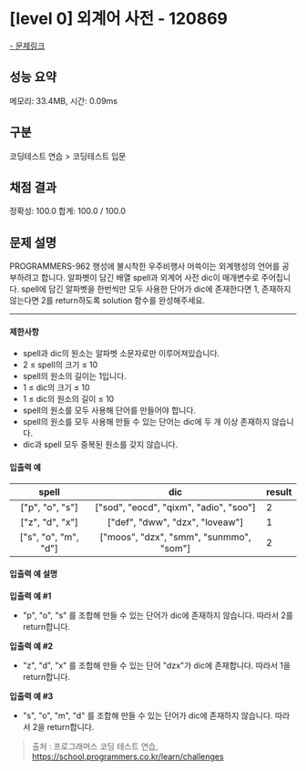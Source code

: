 # [level 0] 외계어 사전 - 120869

<a href="https://school.programmers.co.kr/learn/courses/30/lessons/120869">- 문제링크</a>

## 성능 요약

메모리: 33.4MB, 시간: 0.09ms

## 구분

코딩테스트 연습 > 코딩테스트 입문

## 채점 결과

정확성: 100.0
합계: 100.0 / 100.0

## 문제 설명

PROGRAMMERS-962 행성에 불시착한 우주비행사 머쓱이는 외계행성의 언어를 공부하려고 합니다. 알파벳이 담긴 배열 spell과 외계어 사전 dic이 매개변수로 주어집니다. spell에 담긴 알파벳을 한번씩만 모두 사용한 단어가 dic에 존재한다면 1, 존재하지 않는다면 2를 return하도록 solution 함수를 완성해주세요.

---

#### 제한사항

- spell과 dic의 원소는 알파벳 소문자로만 이루어져있습니다.
- 2 ≤ spell의 크기 ≤ 10
- spell의 원소의 길이는 1입니다.
- 1 ≤ dic의 크기 ≤ 10
- 1 ≤ dic의 원소의 길이 ≤ 10
- spell의 원소를 모두 사용해 단어를 만들어야 합니다.
- spell의 원소를 모두 사용해 만들 수 있는 단어는 dic에 두 개 이상 존재하지 않습니다.
- dic과 spell 모두 중복된 원소를 갖지 않습니다.

#### 입출력 예

|      **spell**       |                 **dic**                 | **result** |
| :------------------: | :-------------------------------------: | ---------- |
|   ["p", "o", "s"]    | ["sod", "eocd", "qixm", "adio", "soo"]  | 2          |
|   ["z", "d", "x"]    |     ["def", "dww", "dzx", "loveaw"]     | 1          |
| ["s", "o", "m", "d"] | ["moos", "dzx", "smm", "sunmmo", "som"] | 2          |

#### 입출력 예 설명

**입출력 예 #1**

- "p", "o", "s" 를 조합해 만들 수 있는 단어가 dic에 존재하지 않습니다. 따라서 2를 return합니다.

**입출력 예 #2**

- "z", "d", "x" 를 조합해 만들 수 있는 단어 "dzx"가 dic에 존재합니다. 따라서 1을 return합니다.

**입출력 예 #3**

- "s", "o", "m", "d" 를 조합해 만들 수 있는 단어가 dic에 존재하지 않습니다. 따라서 2을 return합니다.

> 출처 : 프로그래머스 코딩 테스트 연습, <https://school.programmers.co.kr/learn/challenges>
